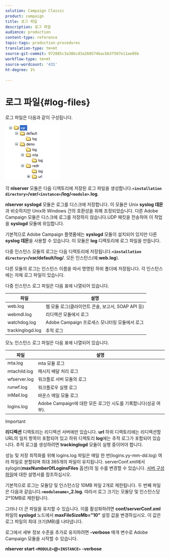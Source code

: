 ```yaml
---
solution: Campaign Classic
product: campaign
title: 로그 파일
description: 로그 파일
audience: production
content-type: reference
topic-tags: production-procedures
translation-type: tm+mt
source-git-commit: 972885c3a38bcd3a260574bacbb3f507e11ae05b
workflow-type: tm+mt
source-wordcount: '431'
ht-degree: 1%

---
```



# 로그 파일{#log-files}

로그 파일은 다음과 같이 구성됩니다.

![](assets/d_ncs_directory.png)

각 **nlserver** 모듈은 다음 디렉토리에 저장된 로그 파일을 생성합니다.**`<installation directory>`/var/`<instance>`/log/`<module>`.log**.

**nlserver syslogd** 모듈은 로그를 디스크에 저장합니다. 이 모듈은 Unix **syslog 데몬**&#x200B;과 비슷하지만 Unix와 Windows 간의 호환성을 위해 조정되었습니다. 다른 Adobe Campaign 모듈은 디스크에 로그를 저장하지 않습니다.UDP 패킷을 전송하여 이 작업을 **syslogd** 모듈에 위임합니다.

기본적으로 Adobe Campaign 플랫폼에는 **syslogd** 모듈이 설치되어 있지만 다른 **syslog 데몬**&#x200B;을 사용할 수 있습니다. 이 모듈은 **log** 디렉토리에 로그 파일을 만듭니다.

다중 인스턴스 모듈의 로그는 다음 디렉토리에 저장됩니다.**`<installation directory>`/var/default/log/**. 모든 인스턴스(예:**web.log**).

다른 모듈의 로그는 인스턴스 이름을 따서 명명된 하위 폴더에 저장됩니다. 각 인스턴스에는 자체 로그 파일이 있습니다.

다중 인스턴스 로그 파일은 다음 표에 나열되어 있습니다.

| 파일 | 설명 |
|---|---|
| web.log | 웹 모듈 로그(클라이언트 콘솔, 보고서, SOAP API 등) |
| webmdl.log | 리디렉션 모듈에서 로그 |
| watchdog.log | Adobe Campaign 프로세스 모니터링 모듈에서 로그 |
| trackinglogd.log | 추적 로그 |

모노 인스턴스 로그 파일은 다음 표에 나열되어 있습니다.

| 파일 | 설명 |
|---|---|
| mta.log | mta 모듈 로그 |
| mtachild.log | 메시지 배달 처리 로그 |
| wfserver.log | 워크플로 서버 모듈의 로그 |
| runwf.log | 워크플로우 실행 로그 |
| inMail.log | 바운스 메일 모듈 로그 |
| logins.log | Adobe Campaign에 대한 모든 로그인 시도를 기록합니다(성공 여부). |

>[!IMPORTANT]
>
>**리디렉션** 디렉토리는 리디렉션 서버에만 있습니다. **url** 하위 디렉토리에는 리디렉션할 URL의 일치 항목이 포함되어 있고 하위 디렉토리 **log**&#x200B;에는 추적 로그가 포함되어 있습니다. 추적 로그를 생성하려면 **trackinglogd** 모듈이 실행 중이어야 합니다.

성능 및 저장 최적화를 위해 logins.log 파일은 매일 한 번(logins.yy-mm-dd.log) 여러 파일로 분할되며 최대 365개의 파일이 유지됩니다. serverConf.xml에서 sylogin(**maxNumberOfLoginsFiles** 옵션)의 일 수를 변경할 수 있습니다. [서버 구성 파일](../../installation/using/the-server-configuration-file.md#syslogd)에 대한 설명서를 참조하십시오.

기본적으로 로그는 모듈당 및 인스턴스당 10MB 파일 2개로 제한됩니다. 두 번째 파일은 다음과 같습니다.**`<modulename>`_2.log**. 따라서 로그 크기는 모듈당 및 인스턴스당 2*10MB로 제한됩니다.

그러나 더 큰 파일을 유지할 수 있습니다. 이를 활성화하려면 **conf/serverConf.xml** 파일의 **syslogd** 노드에서 **maxFileSizeMb=&quot;10&quot;** 설정 값을 변경하십시오. 이 값은 로그 파일의 최대 크기(MB)를 나타냅니다.

로그에서 세부 정보 수준을 추가로 유지하려면 **-verbose** 매개 변수로 Adobe Campaign 모듈을 시작할 수 있습니다.

**nlserver start  `<MODULE>`@`<INSTANCE>` -verbose**
